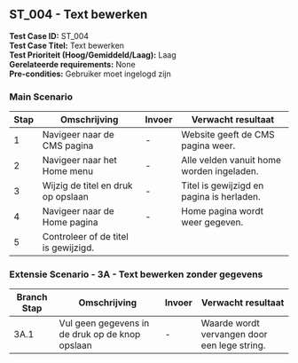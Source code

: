 ## ST_004 - Text bewerken
**Test Case ID:** ST_004  
**Test Case Titel:** Text bewerken  
**Test Prioriteit (Hoog/Gemiddeld/Laag):** Laag  
**Gerelateerde requirements:** None  
**Pre-condities:** Gebruiker moet ingelogd zijn

### Main Scenario
| Stap | Omschrijving | Invoer |  Verwacht resultaat |  
|-|-|-|-|  
| 1 | Navigeer naar de CMS pagina  | - |  Website geeft de CMS pagina weer.  
| 2 | Navigeer naar het Home menu | - | Alle velden vanuit home worden ingeladen.  
| 3 | Wijzig de titel en druk op opslaan | - | Titel is gewijzigd en pagina is herladen.  
| 4 | Navigeer naar de Home pagina | - | Home pagina wordt weer gegeven.  
| 5 | Controleer of de titel is gewijzigd.  

### Extensie Scenario - 3A - Text bewerken zonder gegevens
| Branch Stap | Omschrijving | Invoer |  Verwacht resultaat |  
|-|-|-|-|
| 3A.1 | Vul geen gegevens in de druk op de knop opslaan | - | Waarde wordt vervangen door een lege string.

